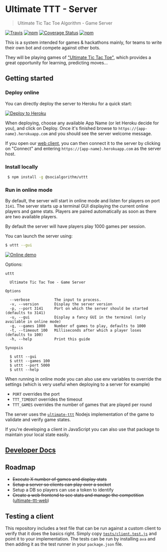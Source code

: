 # Ultimate TTT - Server
> Ultimate Tic Tac Toe Algorithm - Game Server

[![Travis](https://img.shields.io/travis/socialgorithm/ultimate-ttt-server.svg)](https://travis-ci.org/socialgorithm/ultimate-ttt-server)
[![npm](https://img.shields.io/npm/v/@socialgorithm/uttt.svg)](https://www.npmjs.com/package/@socialgorithm/uttt )
[![Coverage Status](https://img.shields.io/coveralls/github/socialgorithm/ultimate-ttt-server/master.svg)](https://coveralls.io/github/socialgorithm/ultimate-ttt-server )
[![npm](https://img.shields.io/npm/l/@socialgorithm/uttt.svg)](https://www.npmjs.com/package/@socialgorithm/uttt )

This is a system intended for games & hackathons mainly, for teams to write their own bot and compete against other bots.

They will be playing games of ["Ultimate Tic Tac Toe"](https://mathwithbaddrawings.com/2013/06/16/ultimate-tic-tac-toe/), which provides a great opportunity for learning, predicting moves...

## Getting started

### Deploy online

You can directly deploy the server to Heroku for a quick start:

[![Deploy to Heroku](https://www.herokucdn.com/deploy/button.svg)](https://heroku.com/deploy?template=https://github.com/socialgorithm/ultimate-ttt-server/tree/master)

When deploying, choose any available App Name (or let Heroku decide for you), and click on Deploy. Once it's finished browse to `https://{app-name}.herokuapp.com` and you should see the server welcome message.

If you open our [web client](https://uttt.socialgorithm.org), you can then connect it to the server by clicking on "Connect" and entering `https://{app-name}.herokuapp.com` as the server host.

### Install locally
 
```bash
 $ npm install -g @socialgorithm/uttt
```

### Run in online mode

By default, the server will start in online mode and listen for players on port `3141`.
The server starts up a terminal GUI displaying the current online players and game stats. Players are paired automatically as soon as there are two available players.

By default the server will have players play 1000 games per session.

You can launch the server using:

```bash
$ uttt --gui
```

[![Online demo](https://github.com/aurbano/ultimate-ttt-server/raw/master/demos/online.gif "Online demo")](https://asciinema.org/a/105087)

Options:

```
uttt

  Ultimate Tic Tac Toe - Game Server

Options

  --verbose           The input to process.
  -v, --version       Display the server version
  -p, --port 3141     Port on which the server should be started (defaults to 3141)
  -u, --gui           Display a fancy GUI in the terminal (only available in online mode)
  -g, --games 1000    Number of games to play, defaults to 1000
  -t, --timeout 100   Milliseconds after which a player loses (defaults to 100)
  -h, --help          Print this guide

Synopsis

  $ uttt --gui
  $ uttt --games 100
  $ uttt --port 5000
  $ uttt --help
```

When running in online mode you can also use env variables to override the settings (which is very useful when deploying to a server for example)

- `PORT` overrides the port
- `TTT_TIMEOUT` overrides the timeout
- `TTT_GAMES` overrides the number of games that are played per round


The server uses the [`ultimate-ttt`](https://github.com/aurbano/ultimate-ttt) Nodejs implementation of the game to validate and verify game states.

If you're developing a client in JavaScript you can also use that package to maintain your local state easily.

## [Developer Docs](https://socialgorithm.org/ultimate-ttt-server/)

## Roadmap

* <del>Execute X number of games and display stats</del>
* <del>Setup a server so clients can play over a socket</del>
* Setup a DB so players can use a token to identify
* <del>Create a web frontend to see stats and manage the competition</del> ([ultimate-ttt-web](https://github.com/socialgorithm/ultimate-ttt-web))

## Testing a client

This repository includes a test file that can be run against a custom client to verify that it does the basics right.
Simply copy [`tests/client.test.js`](https://github.com/aurbano/ultimate-ttt-server/blob/master/tests/client.test.js) and point it to your implementation. The tests can be run by installing `ava` and then adding it as the test runner in your `package.json` file.
